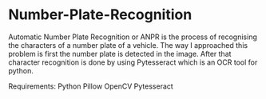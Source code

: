 # Number-Plate-Recognition
Automatic Number Plate Recognition or ANPR is the process of recognising the characters of a number plate of a vehicle. 
The way I approached this problem is first the number plate is detected in the image. 
After that character recognition is done by using Pytesseract which is an OCR tool for python. 

Requirements:
  Python 
  Pillow
  OpenCV
  Pytesseract
